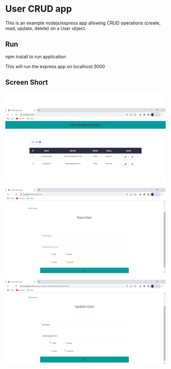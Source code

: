 # User CRUD app

This is an example nodejs/express app allowing CRUD operations (create, read, update, delete) on a User object.

## Run
npm install to run application

This will run the express app on localhost:3000

## Screen Short

![index](public\img\crud1.jpg)
![NewUser](public\img\crud2.jpg)
![update](public\img\crud3.jpg)

